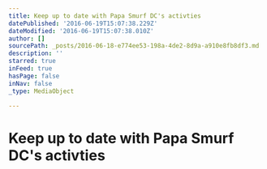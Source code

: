 ```yaml
---
title: Keep up to date with Papa Smurf DC's activties
datePublished: '2016-06-19T15:07:38.229Z'
dateModified: '2016-06-19T15:07:38.010Z'
author: []
sourcePath: _posts/2016-06-18-e774ee53-198a-4de2-8d9a-a910e8fb8df3.md
description: ''
starred: true
inFeed: true
hasPage: false
inNav: false
_type: MediaObject

---
```

# Keep up to date with Papa Smurf DC's activties